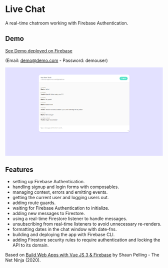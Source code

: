 # Live Chat

A real-time chatroom working with Firebase Authentication.

## Demo

[See Demo deployed on Firebase](https://vue-projects-54fbf.web.app/)

(Email: demo@demo.com - Password: demouser)

<p align="center">
        <img src="screenshot.png">
</p>

## Features

- setting up Firebase Authentication.
- handling signup and login forms with composables.
- managing context, errors and emitting events.
- getting the current user and logging users out.
- adding route guards.
- waiting for Firebase Authentication to initialize.
- adding new messages to Firestore.
- using a real-time Firestore listener to handle messages.
- unsubscribing from real-time listeners to avoid unnecessary re-renders.
- formatting dates in the chat window with date-fns.
- building and deploying the app with Firebase CLI.
- adding Firestore security rules to require authentication and locking the API to its domain.

Based on [Build Web Apps with Vue JS 3 & Firebase](https://www.udemy.com/course/build-web-apps-with-vuejs-firebase/) by Shaun Pelling - The Net Ninja (2020).
